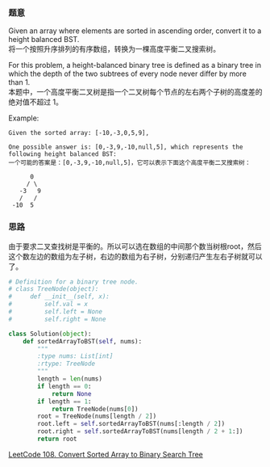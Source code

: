 ### 题意
Given an array where elements are sorted in ascending order, convert it to a height balanced BST.  
将一个按照升序排列的有序数组，转换为一棵高度平衡二叉搜索树。

For this problem, a height-balanced binary tree is defined as a binary tree in which the depth of the two subtrees of every node never differ by more than 1.  
本题中，一个高度平衡二叉树是指一个二叉树每个节点的左右两个子树的高度差的绝对值不超过 1。

Example:
```
Given the sorted array: [-10,-3,0,5,9],

One possible answer is: [0,-3,9,-10,null,5], which represents the following height balanced BST:
一个可能的答案是：[0,-3,9,-10,null,5]，它可以表示下面这个高度平衡二叉搜索树：

      0
     / \
   -3   9
   /   /
 -10  5
```

### 思路
由于要求二叉查找树是平衡的。所以可以选在数组的中间那个数当树根root，然后这个数左边的数组为左子树，右边的数组为右子树，分别递归产生左右子树就可以了。
```python
# Definition for a binary tree node.
# class TreeNode(object):
#     def __init__(self, x):
#         self.val = x
#         self.left = None
#         self.right = None

class Solution(object):
    def sortedArrayToBST(self, nums):
        """
        :type nums: List[int]
        :rtype: TreeNode
        """
        length = len(nums)
        if length == 0:
            return None
        if length == 1:
            return TreeNode(nums[0])
        root = TreeNode(nums[length / 2])
        root.left = self.sortedArrayToBST(nums[:length / 2])
        root.right = self.sortedArrayToBST(nums[length / 2 + 1:])
        return root
```
[LeetCode 108. Convert Sorted Array to Binary Search Tree](https://leetcode.com/problems/convert-sorted-array-to-binary-search-tree/description/)

